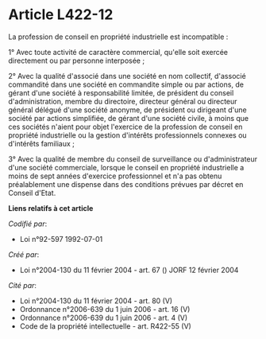 # Article L422-12

La profession de conseil en propriété industrielle est incompatible :

1° Avec toute activité de caractère commercial, qu'elle soit exercée directement ou par personne interposée ;

2° Avec la qualité d'associé dans une société en nom collectif, d'associé commandité dans une société en commandite simple ou
par actions, de gérant d'une société à responsabilité limitée, de président du conseil d'administration, membre du
directoire, directeur général ou directeur général délégué d'une société anonyme, de président ou dirigeant d'une société par
actions simplifiée, de gérant d'une société civile, à moins que ces sociétés n'aient pour objet l'exercice de la profession
de conseil en propriété industrielle ou la gestion d'intérêts professionnels connexes ou d'intérêts familiaux ;

3° Avec la qualité de membre du conseil de surveillance ou d'administrateur d'une société commerciale, lorsque le conseil en
propriété industrielle a moins de sept années d'exercice professionnel et n'a pas obtenu préalablement une dispense dans des
conditions prévues par décret en Conseil d'Etat.

**Liens relatifs à cet article**

_Codifié par_:

  - Loi n°92-597 1992-07-01

_Créé par_:

  - Loi n°2004-130 du 11 février 2004 - art. 67 () JORF 12 février 2004

_Cité par_:

  - Loi n°2004-130 du 11 février 2004 - art. 80 (V)
  - Ordonnance n°2006-639 du 1 juin 2006 - art. 16 (V)
  - Ordonnance n°2006-639 du 1 juin 2006 - art. 4 (V)
  - Code de la propriété intellectuelle - art. R422-55 (V)
